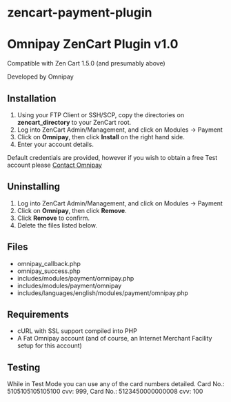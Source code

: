 # zencart-payment-plugin

Omnipay ZenCart Plugin v1.0
=============================

Compatible with Zen Cart 1.5.0 (and presumably above)

Developed by Omnipay

Installation
------------

1. Using your FTP Client or SSH/SCP, copy the directories on **zencart_directory** to your ZenCart root.
2. Log into ZenCart Admin/Management, and click on Modules -> Payment
3. Click on **Omnipay**, then click **Install** on the right hand side.
4. Enter your account details.

Default credentials are provided, however if you wish to obtain a free Test account please [Contact Omnipay](https://psp.digitalworld.com.sa/contact-us)

Uninstalling
------------

1. Log into ZenCart Admin/Management, and click on Modules -> Payment
2. Click on **Omnipay**, then click **Remove**.
3. Click **Remove** to confirm.
4. Delete the files listed below.


Files
-----

* omnipay_callback.php
* omnipay_success.php
* includes/modules/payment/omnipay.php
* includes/modules/payment/omnipay
* includes/languages/english/modules/payment/omnipay.php

Requirements
------------

* cURL with SSL support compiled into PHP
* A Fat Omnipay account (and of course, an Internet Merchant Facility setup for this account)

Testing
-------

While in Test Mode you can use any of the card numbers detailed.
Card No.: 5105105105105100
cvv: 999,
Card No.: 5123450000000008
cvv: 100


